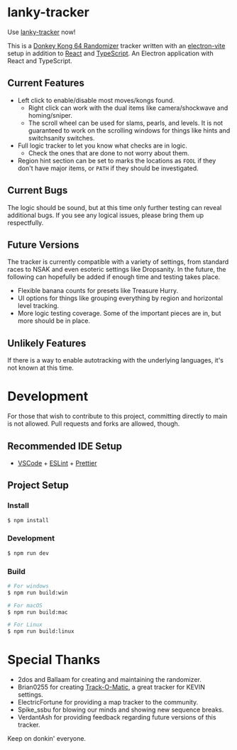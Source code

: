 # lanky-tracker

Use [lanky-tracker](https://wolfman2000.github.io/) now!

This is a [Donkey Kong 64 Randomizer](https://dk64randomizer.com/) tracker written with an [electron-vite](https://electron-vite.org/) setup in addition to [React](https://reactjs.org/) and [TypeScript](https://www.typescriptlang.org/).
An Electron application with React and TypeScript.

## Current Features

- Left click to enable/disable most moves/kongs found.
  - Right click can work with the dual items like camera/shockwave and homing/sniper.
  - The scroll wheel can be used for slams, pearls, and levels. It is not guaranteed to work on the scrolling windows for things like hints and switchsanity switches.
- Full logic tracker to let you know what checks are in logic.
  - Check the ones that are done to not worry about them.
- Region hint section can be set to marks the locations as `FOOL` if they don't have major items, or `PATH` if they should be investigated.

## Current Bugs

The logic should be sound, but at this time only further testing can reveal additional bugs. If you see any logical issues, please bring them up respectfully.

## Future Versions

The tracker is currently compatible with a variety of settings, from standard races to NSAK and even esoteric settings like Dropsanity. In the future, the following can hopefully be added if enough time and testing takes place.

- Flexible banana counts for presets like Treasure Hurry.
- UI options for things like grouping everything by region and horizontal level tracking.
- More logic testing coverage. Some of the important pieces are in, but more should be in place.

## Unlikely Features

If there is a way to enable autotracking with the underlying languages, it's not known at this time.

# Development

For those that wish to contribute to this project, committing directly to main is not allowed. Pull requests and forks are allowed, though.

## Recommended IDE Setup

- [VSCode](https://code.visualstudio.com/) + [ESLint](https://marketplace.visualstudio.com/items?itemName=dbaeumer.vscode-eslint) + [Prettier](https://marketplace.visualstudio.com/items?itemName=esbenp.prettier-vscode)

## Project Setup

### Install

```bash
$ npm install
```

### Development

```bash
$ npm run dev
```

### Build

```bash
# For windows
$ npm run build:win

# For macOS
$ npm run build:mac

# For Linux
$ npm run build:linux
```

# Special Thanks

- 2dos and Ballaam for creating and maintaining the randomizer.
- Brian0255 for creating [Track-O-Matic](https://github.com/Brian0255/Track-O-Matic), a great tracker for KEVIN settings.
- ElectricFortune for providing a map tracker to the community.
- Spike_ssbu for blowing our minds and showing new sequence breaks.
- VerdantAsh for providing feedback regarding future versions of this tracker.

Keep on donkin' everyone.
